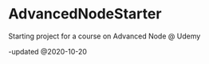 # AdvancedNodeStarter

Starting project for a course on Advanced Node @ Udemy

-updated @2020-10-20
